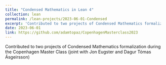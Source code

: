 ```yaml
---
title: "Condensed Mathematics in Lean 4"
collection: lean
permalink: /lean-projects/2023-06-01-Condensed
excerpt: 'Contributed to two projects of Condensed Mathematics formalization during the Copenhagen Master Class (joint with Jon Eugster and Dagur Tómas Ásgeirsson)'
date: 2023-06-01
link: https://github.com/adamtopaz/CopenhagenMasterclass2023
---
```


Contributed to two projects of Condensed Mathematics formalization during the Copenhagen Master Class (joint with Jon Eugster and Dagur Tómas Ásgeirsson)



